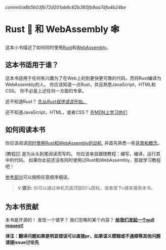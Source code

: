 *commit/a8b5b03fb72d201ab6c62b385fb9aa7dfa4b24be*

# Rust 🦀 和 WebAssembly 🕸

这本小书描述了如何同时使用[Rust][]和[WebAssembly][]。

## 这本书适用于谁？

这本书适用于任何有兴趣为了在Web上的到更快更可靠的代码，而将Rust编译为WebAssembly的人。 
你应该知道一点Rust，并且熟悉JavaScript，HTML和CSS。
你不必是上述任何一方面的专家。

还不知道Rust？ [先从*Rust程序语言*开始。][trpl]

还不知道JavaScript，HTML，或者CSS？ [在MDN上学习他们][mdn]

## 如何阅读本书

你应该阅读[同时使用Rust和WebAssembly的动机][why-rust-wasm], 并首先熟悉一些[背景和概念][background]。

[教程][] 是为从头到尾阅读而写的。
你应该亲自跟随教程：编写，编译，运行其中的代码。
如果你此前还没有同时使用过Rust和WebAssembly，那就学习教程吧！

[参考部分][reference]可以按照任意顺序细读。

> **💡 提示:** 你可以通过单机页面顶部的🔍图标，或者按下`s`键来搜索本书。

## 为本书贡献

本书是开源的！
发现一个错字？
我们忽略的某个内容？
[**给我们发起一个pull request!**][repo]

**译注：翻译问题如果是明显错误可以直接pr，如果语义模糊或不通顺等其他问题请提issue讨论先**

[Rust]: https://www.rust-lang.org
[WebAssembly]: https://webassembly.org/
[trpl]: https://doc.rust-lang.org/book/
[mdn]: https://developer.mozilla.org/en-US/docs/Learn
[why-rust-wasm]: ./why-rust-and-webassembly.html
[background]: ./background-and-concepts.html
[tutorial]: ./game-of-life/introduction.html
[reference]: ./reference/index.html
[repo]: https://github.com/rustwasm/book